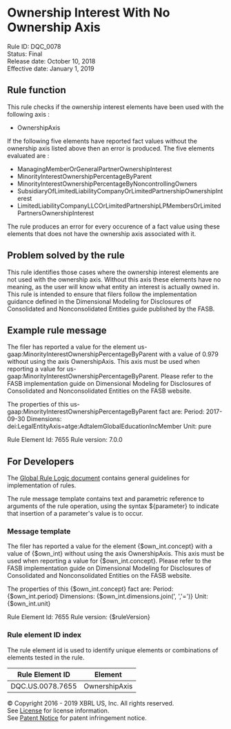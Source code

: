 # Ownership Interest With No Ownership Axis
Rule ID: DQC_0078  
Status: Final  
Release date: October 10, 2018  
Effective date: January 1, 2019 

## Rule function 
This rule checks if the ownership interest elements have been used with the following axis :

- OwnershipAxis

If the following five elements have reported fact values without the ownership axis listed above then an error is produced. The five elements evaluated are :

- ManagingMemberOrGeneralPartnerOwnershipInterest
- MinorityInterestOwnershipPercentageByParent
- MinorityInterestOwnershipPercentageByNoncontrollingOwners
- SubsidiaryOfLimitedLiabilityCompanyOrLimitedPartnershipOwnershipInterest
- LimitedLiabilityCompanyLLCOrLimitedPartnershipLPMembersOrLimitedPartnersOwnershipInterest

The rule produces an error for every occurence of a fact value using these elements that does not have the ownership axis associated with it.

## Problem solved by the rule
This rule identifies those cases where the ownership interest elements are not used with the ownership axis. Without this axis these elements have no meaning, as the user will know what entity an interest is actually owned in. This rule is intended to ensure that filers follow the implementation guidance defined in the Dimensional Modeling for Disclosures of Consolidated and Nonconsolidated Entities guide published by the FASB.

## Example rule message
The filer has reported a value for the element us-gaap:MinorityInterestOwnershipPercentageByParent with a value of 0.979 without using the axis OwnershipAxis. This axis must be used when reporting a value for us-gaap:MinorityInterestOwnershipPercentageByParent. Please refer to the FASB implementation guide on Dimensional Modeling for Disclosures of Consolidated and Nonconsolidated Entities on the FASB website.

The properties of this us-gaap:MinorityInterestOwnershipPercentageByParent fact are:
Period: 2017-09-30
Dimensions: dei:LegalEntityAxis=atge:AdtalemGlobalEducationIncMember
Unit: pure

Rule Element Id: 7655
Rule version: 7.0.0

## For Developers
The [Global Rule Logic document](https://github.com/DataQualityCommittee/dqc_us_rules/blob/master/docs/GlobalRuleLogic.md) contains general guidelines for implementation of rules.

The rule message template contains text and parametric reference to arguments of the rule operation, using the syntax ${parameter} to indicate that insertion of a parameter's value is to occur.

### Message template
The filer has reported a value for the element {$own_int.concept} with a value of {$own_int} without using the axis OwnershipAxis. This axis must be used when reporting a value for {$own_int.concept}. Please refer to the FASB implementation guide on Dimensional Modeling for Disclosures of Consolidated and Nonconsolidated Entities on the FASB website.

The properties of this {$own_int.concept} fact are:
Period: {$own_int.period}
Dimensions: {$own_int.dimensions.join(', ','=')}
Unit: {$own_int.unit}

Rule Element Id: 7655
Rule version: {$ruleVersion}

### Rule element ID index 
The rule element id is used to identify unique elements or combinations of elements tested in the rule. 

|Rule Element ID|Element|
|--------|--------|
|DQC.US.0078.7655|OwnershipAxis|

© Copyright 2016 - 2019 XBRL US, Inc. All rights reserved.   
See [License](https://xbrl.us/dqc-license) for license information.  
See [Patent Notice](https://xbrl.us/dqc-patent) for patent infringement notice.
